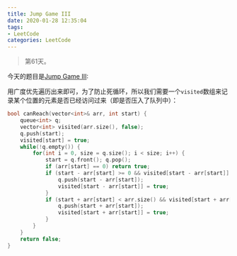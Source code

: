 ```yaml
---
title: Jump Game III
date: 2020-01-28 12:35:04
tags:
- LeetCode
categories: LeetCode
---
```


> 第61天。

今天的题目是[Jump Game III](https://leetcode.com/problems/jump-game-iii/):

用广度优先遍历出来即可，为了防止死循环，所以我们需要一个`visited`数组来记录某个位置的元素是否已经访问过来（即是否压入了队列中）：

```c++
bool canReach(vector<int>& arr, int start) {
	queue<int> q;
	vector<int> visited(arr.size(), false);
	q.push(start);
	visited[start] = true;
	while(!q.empty()) {
		for(int i = 0, size = q.size(); i < size; i++) {
			start = q.front(); q.pop();
			if (arr[start] == 0) return true;
			if (start - arr[start] >= 0 && visited[start - arr[start]] == false) {
				q.push(start - arr[start]);
				visited[start - arr[start]] = true;
			}    
			if (start + arr[start] < arr.size() && visited[start + arr[start]] == false) { 
				q.push(start + arr[start]);
				visited[start + arr[start]] = true;
			}
		}
	}
	return false;
}
```